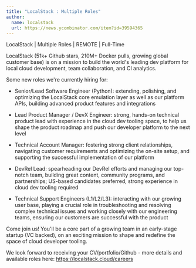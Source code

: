 ```yaml
---
title: "LocalStack : Multiple Roles"
author:
  name: localstack
  url: https://news.ycombinator.com/item?id=39594365
---
```

LocalStack | Multiple Roles | REMOTE | Full-Time

LocalStack (51k+ Github stars, 210M+ Docker pulls, growing global customer base) is on a mission to build the world&#x27;s leading dev platform for local cloud development, team collaboration, and CI analytics.

Some new roles we&#x27;re currently hiring for:

* Senior&#x2F;Lead Software Engineer (Python): extending, polishing, and optimizing the LocalStack core emulation layer as well as our platform APIs, building advanced product features and integrations

* Lead Product Manager &#x2F; DevX Engineer: strong, hands-on technical product lead with experience in the cloud dev tooling space, to help us shape the product roadmap and push our developer platform to the next level

* Technical Account Manager: fostering strong client relationships, navigating customer requirements and optimizing the on-site setup, and supporting the successful implementation of our platform

* DevRel Lead: spearheading our DevRel efforts and managing our top-notch team, building great content, community programs, and partnerships; US-based candidates preferred, strong experience in cloud dev tooling required

* Technical Support Engineers (L1&#x2F;L2&#x2F;L3): interacting with our growing user base, playing a crucial role in troubleshooting and resolving complex technical issues and working closely with our engineering teams, ensuring our customers are successful with the product

Come join us! You&#x27;ll be a core part of a growing team in an early-stage startup (VC backed), on an exciting mission to shape and redefine the space of cloud developer tooling.

We look forward to receiving your CV&#x2F;portfolio&#x2F;Github - more details and available roles here: <a href="https:&#x2F;&#x2F;localstack.cloud&#x2F;careers" rel="nofollow">https:&#x2F;&#x2F;localstack.cloud&#x2F;careers</a>
